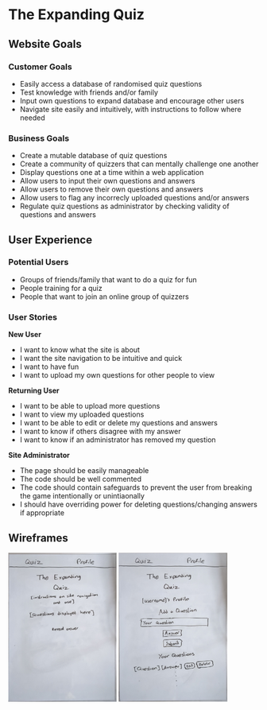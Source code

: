 # The Expanding Quiz

## Website Goals

### Customer Goals

- Easily access a database of randomised quiz questions
- Test knowledge with friends and/or family
- Input own questions to expand database and encourage other users
- Navigate site easily and intuitively, with instructions to follow where needed

### Business Goals

- Create a mutable database of quiz questions
- Create a community of quizzers that can mentally challenge one another
- Display questions one at a time within a web application
- Allow users to input their own questions and answers
- Allow users to remove their own questions and answers
- Allow users to flag any incorrecly uploaded questions and/or answers
- Regulate quiz questions as administrator by checking validity of questions and answers

## User Experience

### Potential Users

- Groups of friends/family that want to do a quiz for fun
- People training for a quiz
- People that want to join an online group of quizzers

### User Stories

__New User__

- I want to know what the site is about
- I want the site navigation to be intuitive and quick
- I want to have fun
- I want to upload my own questions for other people to view

__Returning User__

- I want to be able to upload more questions
- I want to view my uploaded questions
- I want to be able to edit or delete my questions and answers
- I want to know if others disagree with my answer
- I want to know if an administrator has removed my question

__Site Administrator__

- The page should be easily manageable
- The code should be well commented
- The code should contain safeguards to prevent the user from breaking the game intentionally or unintiaonally
- I should have overriding power for deleting questions/changing answers if appropriate

## Wireframes

<img src="./assets/images/index-wireframe.jpg" height="300px">  <img src="./assets/images/profile-wireframe.jpg" height="300px">